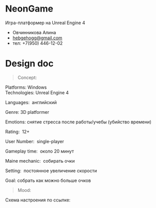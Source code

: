 # NeonGame
Игра-платформер на Unreal Engine 4
- Овчинникова Алина 
- hebgehogg@gmail.com
- тел: +7(950) 446-12-02


# Design doc

> Concept: 

Platforms: Windows  
Technologies: Unreal Engine 4

Languages:  английский

Genre: 3D platformer

Emotions: снятие стресса после работы/учебы (убийство времени)

Rating:  12+

User Number:  single-player

Gameplay time:  около 20 минут

Maine mechanic:  собирать очки

Setting:  постоянное увеличение скорости

Goal: собрать как можно больше очков

> Mood: 

Схема настроения по ссылке: 

